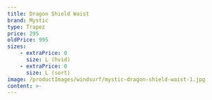 ```yaml
---
title: Dragon Shield Waist
brand: Mystic
type: Trapez
price: 295
oldPrice: 995
sizes:
    - extraPrice: 0
      size: L (hvid)
    - extraPrice: 0
      size: L (sort)
image: /productImages/windsurf/mystic-dragon-shield-waist-1.jpg
content: >-
---
```

